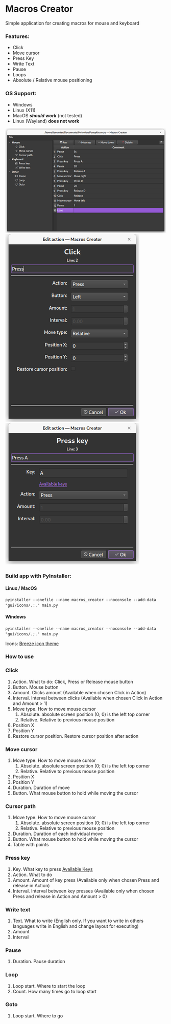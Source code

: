 # Macros Creator

Simple application for creating macros for mouse and keyboard

### Features:

* Click
* Move cursor
* Press Key
* Write Text
* Pause
* Loops
* Absolute / Relative mouse positioning

### OS Support:

* Windows
* Linux (X11)
* MacOS **_should work_** (not tested)
* Linux (Wayland) **does not work**

![img.png](img.png)  
![img_1.png](img_1.png)
![img_2.png](img_2.png)

### Build app with PyInstaller:

#### Linux / MacOS

`pyinstaller --onefile --name macros_creator --noconsole --add-data "gui/icons/.:." main.py`

#### Windows

`pyinstaller --onefile --name macros_creator --noconsole --add-data "gui/icons/.;." main.py`

Icons: [Breeze icon theme](https://github.com/KDE/breeze-icons)

### How to use

### Click

1. Action. What to do: Click, Press or Release mouse button
2. Button. Mouse button
3. Amount. Clicks amount (Available when chosen Click in Action)
4. Interval. Interval between clicks (Available when chosen Click in Action and Amount > 1)
5. Move type. How to move mouse cursor
    1. Absolute. absolute screen position (0; 0) is the left top corner
    2. Relative. Relative to previous mouse position
6. Position X
7. Position Y
8. Restore cursor position. Restore cursor position after action

### Move cursor

1. Move type. How to move mouse cursor
    1. Absolute. absolute screen position (0; 0) is the left top corner
    2. Relative. Relative to previous mouse position
2. Position X
3. Position Y
4. Duration. Duration of move
5. Button. What mouse button to hold while moving the cursor

### Cursor path

1. Move type. How to move mouse cursor
    1. Absolute. absolute screen position (0; 0) is the left top corner
    2. Relative. Relative to previous mouse position
2. Duration. Duration of each individual move
3. Button. What mouse button to hold while moving the cursor
4. Table with points

### Press key

1. Key. What key to
   press [Available Keys](https://pyautogui.readthedocs.io/en/latest/keyboard.html#keyboard-keys)
2. Action. What to do
3. Amount. Amount of key press (Available only when chosen Press and release in Action)
4. Interval. Interval between key presses (Available only when chosen Press and release in Action and
   Amount > 0)

### Write text

1. Text. What to write (English only. If you want to write in others languages write in English and
   change layout for executing)
2. Amount
3. Interval

### Pause

1. Duration. Pause duration

### Loop

1. Loop start. Where to start the loop
2. Count. How many times go to loop start

### Goto

1. Loop start. Where to go